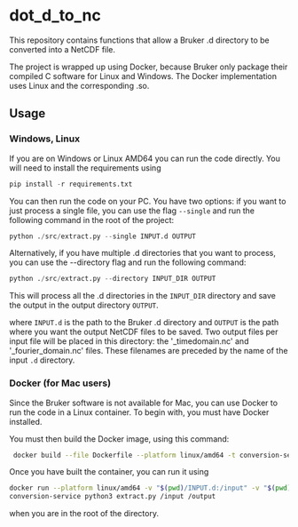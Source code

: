 # dot_d_to_nc

This repository contains functions that allow a Bruker .d directory to be converted into a 
NetCDF file. 

The project is wrapped up using Docker, because Bruker only package their compiled C software for 
Linux and Windows. The Docker implementation uses Linux and the corresponding .so. 

## Usage

### Windows, Linux 

If you are on Windows or Linux AMD64 you can run the code directly. You will need to install the 
requirements using 

```python
pip install -r requirements.txt
```

You can then run the code on your PC. You have two options: if you want to just process a single 
file, you can use the flag ```--single``` and run the following command in the root of the project: 

```python 
python ./src/extract.py --single INPUT.d OUTPUT
```

Alternatively, if you have multiple .d directories that you want to process, you can use the 
--directory flag and run the following command:

```python
python ./src/extract.py --directory INPUT_DIR OUTPUT
```
This will process all the .d directories in the `INPUT_DIR` directory and save the output in the 
output directory `OUTPUT`.


where `INPUT.d` is the path to the Bruker .d directory and `OUTPUT` is the path where you want 
the output NetCDF files to be saved. Two output files per input file will be placed in this 
directory: the '_timedomain.nc' and '_fourier_domain.nc' files. These filenames are preceded by 
the name of the input ```.d``` directory.



### Docker (for Mac users)

Since the Bruker software is not available for Mac, you can use Docker to run the code in a 
Linux container. To begin with, you must have Docker installed. 

You must then build the Docker image, using this command: 

```bash
 docker build --file Dockerfile --platform linux/amd64 -t conversion-service . 
```

Once you have built the container, you can run it using 

```bash
docker run --platform linux/amd64 -v "$(pwd)/INPUT.d:/input" -v "$(pwd)/output:/output" 
conversion-service python3 extract.py /input /output
```

when you are in the root of the directory. 